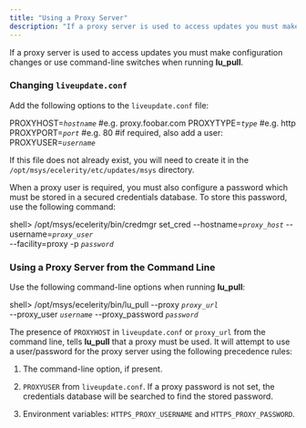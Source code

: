 ```yaml
---
title: "Using a Proxy Server"
description: "If a proxy server is used to access updates you must make configuration changes or use command line switches when running lu pull Add the following options to the liveupdate conf file If this file does not already exist you will need to create it in the opt msys ecelerity..."
---
```


If a proxy server is used to access updates you must make configuration changes or use command-line switches when running **lu_pull**.

### <a name="ad.adaptive.automated.proxy.config"></a> Changing `liveupdate.conf`

Add the following options to the `liveupdate.conf` file:

PROXYHOST=*`hostname`*  #e.g. proxy.foobar.com
PROXYTYPE=*`type`* #e.g. http
PROXYPORT=*`port`* #e.g. 80
#if required, also add a user:
PROXYUSER=*`username`*

If this file does not already exist, you will need to create it in the `/opt/msys/ecelerity/etc/updates/msys` directory.

When a proxy user is required, you must also configure a password which must be stored in a secured credentials database. To store this password, use the following command:

shell> /opt/msys/ecelerity/bin/credmgr set_cred --hostname=*`proxy_host`* --username=*`proxy_user`* \
  --facility=proxy -p *`password`*
### <a name="ad.adaptive.automated.proxy.command.line"></a> Using a Proxy Server from the Command Line

Use the following command-line options when running **lu_pull**:

shell> /opt/msys/ecelerity/bin/lu_pull --proxy *`proxy_url`* \
  --proxy_user *`username`* --proxy_password *`password`*

The presence of `PROXYHOST` in `liveupdate.conf` or `proxy_url` from the command line, tells **lu_pull** that a proxy must be used. It will attempt to use a user/password for the proxy server using the following precedence rules:

1.  The command-line option, if present.

2.  `PROXYUSER` from `liveupdate.conf`. If a proxy password is not set, the credentials database will be searched to find the stored password.

3.  Environment variables: `HTTPS_PROXY_USERNAME` and `HTTPS_PROXY_PASSWORD`.